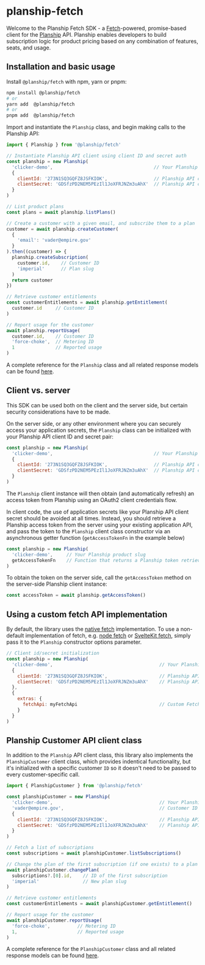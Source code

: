 # planship-fetch

Welcome to the Planship Fetch SDK - a [Fetch](https://developer.mozilla.org/en-US/docs/Web/API/Fetch_API)-powered, promise-based client for the [Planship](https://planship.io) API. Planship enables developers to build subscription logic for product pricing based on any combination of features, seats, and usage.


## Installation and basic usage

Install `@planship/fetch` with npm, yarn or pnpm:

```sh
npm install @planship/fetch
# or
yarn add  @planship/fetch
# or
pnpm add  @planship/fetch
```

Import and instantiate the `Planship` class, and begin making calls to the Planship API:

```js
import { Planship } from '@planship/fetch'

// Instantiate Planship API client using client ID and secret auth
const planship = new Planship(
  'clicker-demo',                                     // Your Planship product slug
  {
    clientId: '273N1SQ3GQFZ8JSFKIOK',                 // Planship API client ID
    clientSecret: 'GDSfzPD2NEM5PEzIl1JoXFRJNZm3uAhX'  // Planship API client secret
  }
)

// List product plans
const plans = await planship.listPlans()

// Create a customer with a given email, and subscribe them to a plan
customer = await planship.createCustomer(
  {
    'email': 'vader@empire.gov'
  }
).then((customer) => {
  planship.createSubscription(
    customer.id,    // Customer ID
    'imperial'      // Plan slug
  )
  return customer
})

// Retrieve customer entitlements
const customerEntitlements = await planship.getEntitlement(
  customer.id     // Customer ID
)

// Report usage for the customer
await planship.reportUsage(
  customer.id,    // Customer ID
  'force-choke',  // Metering ID
  1               // Reported usage
)
```

A complete reference for the `Planship` class and all related response models can be found [here](docs/classes/Planship.md).

## Client vs. server

This SDK can be used both on the client and the server side, but certain security considerations have to be made.

On the server side, or any other environment where you can securely access your application secrets, the `Planship` class can be initialized with your Planship API client ID and secret pair:

```js
const planship = new Planship(
  'clicker-demo',                                     // Your Planship product slug
  {
    clientId: '273N1SQ3GQFZ8JSFKIOK',                 // Planship API client ID
    clientSecret: 'GDSfzPD2NEM5PEzIl1JoXFRJNZm3uAhX'  // Planship API client secret
  }
)
```

The `Planship` client instance will then obtain (and automatically refresh) an access token from Planship using an OAuth2 client credentials flow.


In client code, the use of application secrets like your Planship API client secret should be avoided at all times. Instead, you should retrieve a Planship access token from the server using your existing application API, and pass the token to the `Planship` client class constructor via an asynchronous getter function (`getAccessTokenFn` in the example below)

```js
const planship = new Planship(
  'clicker-demo',     // Your Planship product slug
  getAccessTokenFn    // Function that returns a Planship token retrieved on the server
)
```

To obtain the token on the server side, call the `getAccessToken` method on the server-side Planship client instance:

```js
const accessToken = await planship.getAccessToken()
```

## Using a custom fetch API implementation

By default, the library uses the [native fetch](https://developer.mozilla.org/en-US/docs/Web/API/fetch) implementation. To use a non-default implementation of fetch, e.g. [node fetch](https://nodejs.org/dist/latest-v18.x/docs/api/globals.html#fetch) or [SvelteKit fetch](https://kit.svelte.dev/docs/load#making-fetch-requests), simply pass it to the `Planship` constructor options parameter.

```js
// Client id/secret initialization
const planship = new Planship(
  'clicker-demo',                                       // Your Planship product slug
  {
    clientId: '273N1SQ3GQFZ8JSFKIOK',                   // Planship API client ID
    clientSecret: 'GDSfzPD2NEM5PEzIl1JoXFRJNZm3uAhX'    // Planship API client secret
  },
  {
    extras: {
      fetchApi: myFetchApi                              // Custom Fetch API
    }
  }
)
```

## Planship Customer API client class

In addition to the `Planship` API client class, this library also implements the `PlanshipCustomer` client class, which provides indentical functionality, but it's initialized with a specific customer `ID` so it doesn't need to be passed to every customer-specific call.

```js
import { PlanshipCustomer } from '@planship/fetch'

const planshipCustomer = new Planship(
  'clicker-demo',                                       // Your Planship product slug
  'vader@empire.gov',                                   // Customer ID
  {
    clientId: '273N1SQ3GQFZ8JSFKIOK',                   // Planship API client ID
    clientSecret: 'GDSfzPD2NEM5PEzIl1JoXFRJNZm3uAhX'    // Planship API client secret
  }
)

// Fetch a list of subscriptions
const subscriptions = await planshipCustomer.listSubscriptions()

// Change the plan of the first subscription (if one exists) to a plan with the slug 'imperial'
await planshipCustomer.changePlan(
  subscriptions?.[0].id,    // ID of the first subscription
  'imperial'                // New plan slug
)

// Retrieve customer entitlements
const customerEntitlements = await planshipCustomer.getEntitlement()

// Report usage for the customer
await planshipCustomer.reportUsage(
  'force-choke',          // Metering ID
  1,                      // Reported usage
)
```

A complete reference for the `PlanshipCustomer` class and all related response models can be found [here](docs/classes/PlanshipCustomer.md).
